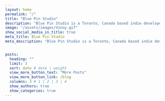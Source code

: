 ```yaml
---
layout: home
permalink: "/"
title: "Blue Pin Studio"
description: "Blue Pin Studio is a Toronto, Canada based indie developer specializing in 2D games. They collaborate with global talent to produce titles including Explory Story, Charles, the Bee, Pixel Fixel, and Eggnog Incorporated. Their dedication to innovation, community events, and active game jam participation sets them apart in the indie scene."
image: "/assets/images/Vinny.gif"
show_social_media_in_title: true
meta_title: Blue Pin Studio
meta_description: "Blue Pin Studio is a Toronto, Canada based indie developer specializing in 2D games. They collaborate with global talent to produce titles including Explory Story, Charles, the Bee, Pixel Fixel, and Eggnog Incorporated. Their dedication to innovation, community events, and active game jam participation sets them apart in the indie scene."


posts:
  heading: ""
  limit: 3
  sort: date # date | weight
  view_more_button_text: "More Posts"
  view_more_button_link: /blog
  columns: 3 # 1 | 2 | 3 | 4
  show_authors: true
  show_categories: true
---
```


